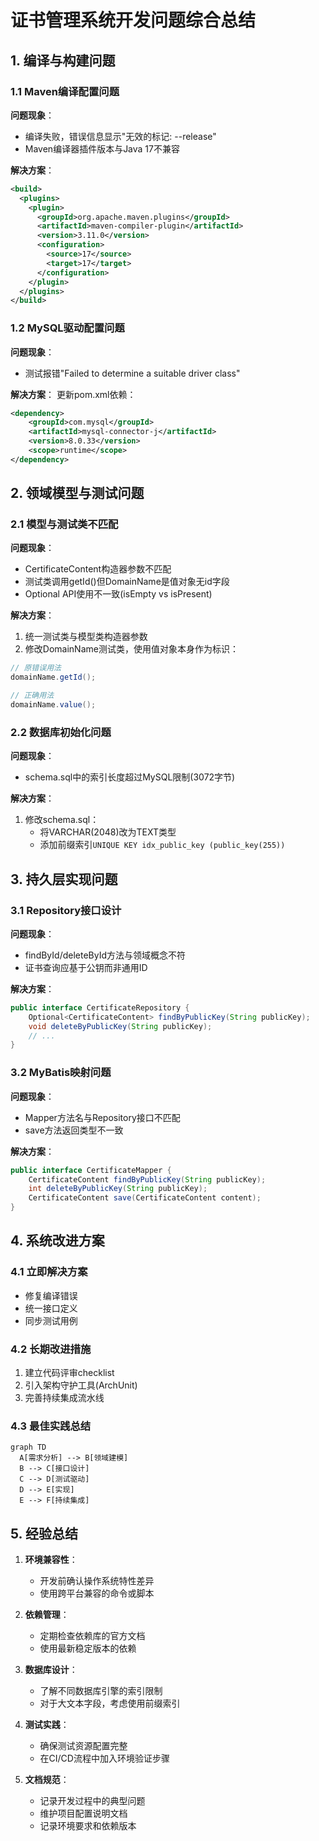 # 证书管理系统开发问题综合总结

## 1. 编译与构建问题

### 1.1 Maven编译配置问题

**问题现象**：

- 编译失败，错误信息显示"无效的标记: --release"
- Maven编译器插件版本与Java 17不兼容

**解决方案**：

```xml
<build>
  <plugins>
    <plugin>
      <groupId>org.apache.maven.plugins</groupId>
      <artifactId>maven-compiler-plugin</artifactId>
      <version>3.11.0</version>
      <configuration>
        <source>17</source>
        <target>17</target>
      </configuration>
    </plugin>
  </plugins>
</build>
```

### 1.2 MySQL驱动配置问题

**问题现象**：

- 测试报错"Failed to determine a suitable driver class"

**解决方案**：
更新pom.xml依赖：

```xml
<dependency>
    <groupId>com.mysql</groupId>
    <artifactId>mysql-connector-j</artifactId>
    <version>8.0.33</version>
    <scope>runtime</scope>
</dependency>
```

## 2. 领域模型与测试问题

### 2.1 模型与测试类不匹配

**问题现象**：

- CertificateContent构造器参数不匹配
- 测试类调用getId()但DomainName是值对象无id字段
- Optional API使用不一致(isEmpty vs isPresent)

**解决方案**：

1. 统一测试类与模型类构造器参数
2. 修改DomainName测试类，使用值对象本身作为标识：

```java
// 原错误用法
domainName.getId();

// 正确用法
domainName.value();
```

### 2.2 数据库初始化问题

**问题现象**：

- schema.sql中的索引长度超过MySQL限制(3072字节)

**解决方案**：

1. 修改schema.sql：
    - 将VARCHAR(2048)改为TEXT类型
    - 添加前缀索引`UNIQUE KEY idx_public_key (public_key(255))`

## 3. 持久层实现问题

### 3.1 Repository接口设计

**问题现象**：

- findById/deleteById方法与领域概念不符
- 证书查询应基于公钥而非通用ID

**解决方案**：

```java
public interface CertificateRepository {
    Optional<CertificateContent> findByPublicKey(String publicKey);
    void deleteByPublicKey(String publicKey);
    // ...
}
```

### 3.2 MyBatis映射问题

**问题现象**：

- Mapper方法名与Repository接口不匹配
- save方法返回类型不一致

**解决方案**：

```java
public interface CertificateMapper {
    CertificateContent findByPublicKey(String publicKey);
    int deleteByPublicKey(String publicKey);
    CertificateContent save(CertificateContent content);
}
```

## 4. 系统改进方案

### 4.1 立即解决方案

- 修复编译错误
- 统一接口定义
- 同步测试用例

### 4.2 长期改进措施

1. 建立代码评审checklist
2. 引入架构守护工具(ArchUnit)
3. 完善持续集成流水线

### 4.3 最佳实践总结

```mermaid
graph TD
  A[需求分析] --> B[领域建模]
  B --> C[接口设计]
  C --> D[测试驱动]
  D --> E[实现]
  E --> F[持续集成]
```

## 5. 经验总结

1. **环境兼容性**：

    - 开发前确认操作系统特性差异
    - 使用跨平台兼容的命令或脚本

2. **依赖管理**：

    - 定期检查依赖库的官方文档
    - 使用最新稳定版本的依赖

3. **数据库设计**：

    - 了解不同数据库引擎的索引限制
    - 对于大文本字段，考虑使用前缀索引

4. **测试实践**：

    - 确保测试资源配置完整
    - 在CI/CD流程中加入环境验证步骤

5. **文档规范**：
    - 记录开发过程中的典型问题
    - 维护项目配置说明文档
    - 记录环境要求和依赖版本
